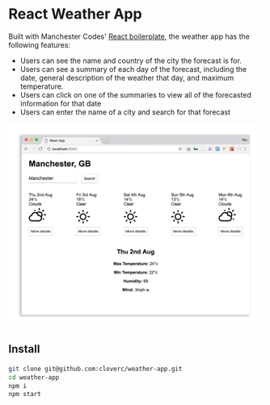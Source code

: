 # React Weather App

Built with Manchester Codes' [React boilerplate](https://github.com/MCRcodes/react-bootstrap), the weather app has the following features:
* Users can see the name and country of the city the forecast is for.
* Users can see a summary of each day of the forecast, including the date, general description of the weather that day, and maximum temperature.
* Users can click on one of the summaries to view all of the forecasted information for that date
* Users can enter the name of a city and search for that forecast


![Screenshot](screenshot.png)

## Install

```bash
git clone git@github.com:cloverc/weather-app.git
cd weather-app
npm i
npm start
```
